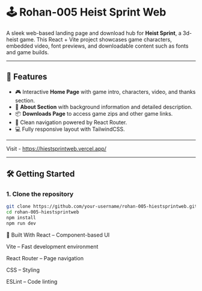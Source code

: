 # 🕹️ Rohan-005 Heist Sprint Web

A sleek web-based landing page and download hub for **Heist Sprint**, a 3d-heist game. This React + Vite project showcases game characters, embedded video, font previews, and downloadable content such as fonts and game builds.

---

## 🚀 Features

- 🎮 Interactive **Home Page** with game intro, characters, video, and thanks section.
- 📘 **About Section** with background information and detailed description.
- 📦 **Downloads Page** to access game zips and other game links.
- 🧭 Clean navigation powered by React Router.
- 💻 Fully responsive layout with TailwindCSS.

---

Visit - https://hiestsprintweb.vercel.app/


---

## 🛠️ Getting Started

### 1. Clone the repository
```bash
git clone https://github.com/your-username/rohan-005-hiestsprintweb.git
cd rohan-005-hiestsprintweb
npm install
npm run dev

```

🧰 Built With
React – Component-based UI

Vite – Fast development environment

React Router – Page navigation

CSS – Styling

ESLint – Code linting

